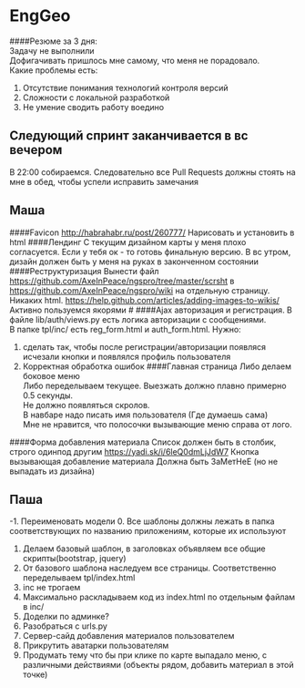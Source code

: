 # EngGeo

####Резюме за 3 дня: <br>
Задачу не выполнили <br>
Дофигачивать пришлось мне самому, что меня не порадовало. <br>
Какие проблемы есть:<br>
1. Отсутствие понимания технологий контроля версий<br>
2. Сложности с локальной разработкой<br>
3. Не умение сводить работу воедино<br>


## Следующий спринт заканчивается в вс вечером
В 22:00 собираемся. Следовательно все Pull Requests должны стоять на мне в обед, чтобы успели исправить замечания
## Маша
####Favicon
http://habrahabr.ru/post/260777/
Нарисовать и установить в html
####Лендинг 
C текущим дизайном карты у меня плохо согласуется.
Если у тебя ок - то готовь финальную версию. В вс утром, дизайн должен быть у меня на руках в законченном состоянии
####Реструктуризация
Вынести файл https://github.com/AxeInPeace/ngspro/tree/master/scrsht в https://github.com/AxeInPeace/ngspro/wiki на отдельную страницу. Никаких html. https://help.github.com/articles/adding-images-to-wikis/ Активно пользуемся якорями #
####Ajax авторизация и регистрация.
В файле lib/auth/views.py есть логика авторизации с сообщениями.<br>
В папке tpl/inc/ есть reg_form.html и auth_form.html.
Нужно:
1. сделать так, чтобы после регистрации/авторизации появляся исчезали кнопки и появлялся профиль пользователя
2. Корректная обработка ошибок
####Главная страница
Либо делаем боковое меню<br>
Либо переделываем текущее. Выезжать должно плавно примерно 0.5 секунды.<br>
Не должно появляться скролов.<br>
В навбаре надо писать имя пользователя (Где думаешь сама)<br>
Мне не нравится, что полосочки вызывающие меню справа от лого.

####Форма добавления материала
Список должен быть в столбик, строго одинпод другим https://yadi.sk/i/6leQ0dmLjJdW7
Кнопка вызывающая добавление материала Должна быть ЗаМетНеЕ (но не выпадать из дизайна)

## Паша
-1. Переименовать модели
0. Все шаблоны должны лежать в папка соответствующих по названию приложениям, которые их используют<br>
1. Делаем базовый шаблон, в заголовках объявляем все общие скрипты(bootstrap, jquery)<br>
2. От базового шаблона наследуем все страницы. Соответственно переделываем tpl/index.html<br>
3. inc не трогаем<br>
4. Максимально раскладываем код из index.html по отдельным файлам в inc/<br>
5. Доделки по админке?<br>
6. Разобраться с urls.py<br>
7. Сервер-сайд добавления материалов пользователем<br>
8. Прикрутить аватарки пользователям<br>
9. Продумать тему что бы при клике по карте выпадало меню, с различными действиями (объекты рядом, добавить материал в этой точке)<br>
